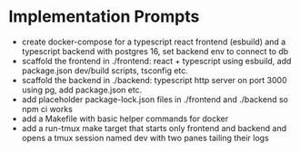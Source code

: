 

# Implementation Prompts

- create docker-compose for a typescript react frontend (esbuild) and a typescript backend with postgres 16, set backend env to connect to db
- scaffold the frontend in ./frontend: react + typescript using esbuild, add package.json dev/build scripts, tsconfig etc.
- scaffold the backend in ./backend: typescript http server on port 3000 using pg, add package.json etc.
- add placeholder package-lock.json files in ./frontend and ./backend so npm ci works
- add a Makefile with basic helper commands for docker
- add a run-tmux make target that starts only frontend and backend and opens a tmux session named dev with two panes tailing their logs